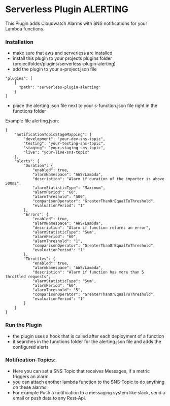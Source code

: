 Serverless Plugin ALERTING
==========================

This Plugin adds Cloudwatch Alarms with SNS notifications for your Lambda functions.

### Installation

 - make sure that aws and serverless are installed
 - install this plugin to your projects plugins folder (projectfolder/plugins/serverless-plugin-alerting)
 - add the plugin to your s-project.json file

```
"plugins": [
    {
      "path": "serverless-plugin-alerting"
    }
]
```

 - place the alerting.json file next to your s-function.json file right in the functions folder

Example file alerting.json:
```
{
    "notificationTopicStageMapping": {
        "development": "your-dev-sns-topic",
        "testing": "your-testing-sns-topic",
        "staging": "your-staging-sns-topic",
        "live": "your-live-sns-topic"
    },
    "alerts": {
        "Duration": {
            "enabled": true,
            "alarmNamespace": "AWS/Lambda",
            "description": "Alarm if duration of the importer is above 500ms",
            "alarmStatisticType": "Maximum",
            "alarmPeriod": "60",
            "alarmThreshold": "500",
            "comparisonOperator": "GreaterThanOrEqualToThreshold",
            "evaluationPeriod": "1"
        },
        "Errors": {
            "enabled": true,
            "alarmNamespace": "AWS/Lambda",
            "description": "Alarm if function returns an error",
            "alarmStatisticType": "Sum",
            "alarmPeriod": "60",
            "alarmThreshold": "1",
            "comparisonOperator": "GreaterThanOrEqualToThreshold",
            "evaluationPeriod": "1"
        },
        "Throttles": {
            "enabled": true,
            "alarmNamespace": "AWS/Lambda",
            "description": "Alarm if function has more than 5 throttled requests",
            "alarmStatisticType": "Sum",
            "alarmPeriod": "60",
            "alarmThreshold": "5",
            "comparisonOperator": "GreaterThanOrEqualToThreshold",
            "evaluationPeriod": "1"
        }
    }
}
```

### Run the Plugin

 - the plugin uses a hook that is called after each deployment of a function
 - it searches in the functions folder for the alerting.json file and adds the configured alerts


### Notification-Topics:

 - Here you can set a SNS Topic that receives Messages, if a metric triggers an alarm.
 - you can attach another lambda function to the SNS-Topic to do anything on these alarms.
 - For example Push a notification to a messaging system like slack, send a email or push data to any Rest-Api.